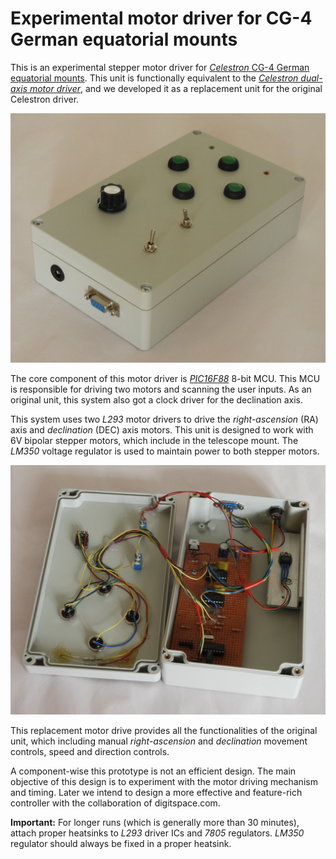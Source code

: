 # Experimental motor driver for CG-4 German equatorial mounts

This is an experimental stepper motor driver for [*Celestron* CG-4 German equatorial mounts](https://www.celestron.com/products/omni-cg-4-mount-and-tripod). This unit is functionally equivalent to the *[Celestron dual-axis motor driver](https://www.celestron.com/products/dual-axis-motor-drive-for-cg-4-mounts)*, and we developed it as a replacement unit for the original Celestron driver. 

![Prototype version of motor controller](https://raw.githubusercontent.com/dilshan/eq-motor-driver/master/resources/ENCLOSURE_VIEW.JPG)

The core component of this motor driver is [*PIC16F88*](https://www.microchip.com/wwwproducts/en/PIC16F88) 8-bit MCU. This MCU is responsible for driving two motors and scanning the user inputs. As an original unit, this system also got a clock driver for the declination axis.

This system uses two *L293* motor drivers to drive the *right-ascension* (RA) axis and *declination* (DEC) axis motors. This unit is designed to work with 6V bipolar stepper motors, which include in the telescope mount. The *LM350* voltage regulator is used to maintain power to both stepper motors. 

![Internal view of the motor control unit](https://raw.githubusercontent.com/dilshan/eq-motor-driver/master/resources/INTERNAL_VIEW.JPG)

This replacement motor drive provides all the functionalities of the original unit, which including manual *right-ascension* and *declination* movement controls, speed and direction controls. 

A component-wise this prototype is not an efficient design. The main objective of this design is to experiment with the motor driving mechanism and timing. Later we intend to design a more effective and feature-rich controller with the collaboration of digitspace.com. 

**Important:** 
For longer runs (which is generally more than 30 minutes), attach proper heatsinks to *L293* driver ICs and *7805* regulators. *LM350* regulator should always be fixed in a proper heatsink. 

